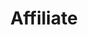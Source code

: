 ---
name: Rachel
lastname: Kalmar
layout: project
title: Affiliate
row: 4
quote:
website:
tools-materials:
email:
twitter:
instagram:
redirect: https://mlml.io/m/rachel-kalmar
---